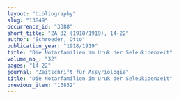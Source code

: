 ```yaml
---
layout: "bibliography"
slug: "13849"
occurrence_id: "3388"
short_title: "ZA 32 (1918/1919), 14-22"
author: "Schroeder, Otto"
publication_year: "1918/1919"
title: "Die Notarfamilien im Uruk der Seleukidenzeit"
volume_no_: "32"
pages: "14-22"
journal: "Zeitschrift für Assyriologie"
title: "Die Notarfamilien im Uruk der Seleukidenzeit"
previous_item: "13852"
---
```

